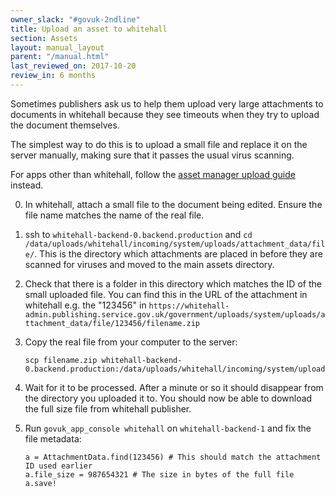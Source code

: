 ```yaml
---
owner_slack: "#govuk-2ndline"
title: Upload an asset to whitehall
section: Assets
layout: manual_layout
parent: "/manual.html"
last_reviewed_on: 2017-10-20
review_in: 6 months
---
```


Sometimes publishers ask us to help them upload very large attachments to
documents in whitehall because they see timeouts when they try to upload the
document themselves.

The simplest way to do this is to upload a small file and replace it on the
server manually, making sure that it passes the usual virus scanning.

For apps other than whitehall, follow the [asset manager upload
guide](howto-upload-an-asset-to-asset-manager.html) instead.

0. In whitehall, attach a small file to the document being edited. Ensure the
  file name matches the name of the real file.

0. ssh to `whitehall-backend-0.backend.production` and
   `cd /data/uploads/whitehall/incoming/system/uploads/attachment_data/file/`.
   This is the directory which attachments are placed in before they are scanned
   for viruses and moved to the main assets directory.

0. Check that there is a folder in this directory which matches the ID of the
  small uploaded file. You can find this in the URL of the attachment in
  whitehall e.g. the "123456" in `https://whitehall-admin.publishing.service.gov.uk/government/uploads/system/uploads/attachment_data/file/123456/filename.zip`

0. Copy the real file from your computer to the server:

    ```
    scp filename.zip whitehall-backend-0.backend.production:/data/uploads/whitehall/incoming/system/uploads/attachment_data/file/123456/filename.zip
    ```

0. Wait for it to be processed. After a minute or so it should disappear from
  the directory you uploaded it to. You should now be able to download the full
  size file from whitehall publisher.

0. Run `govuk_app_console whitehall` on `whitehall-backend-1` and fix the file
  metadata:

    ```
    a = AttachmentData.find(123456) # This should match the attachment ID used earlier
    a.file_size = 987654321 # The size in bytes of the full file
    a.save!
    ```
